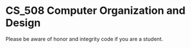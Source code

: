 # CS_508 Computer Organization and Design

Please be aware of honor and integrity code if you are a student.  
